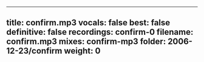 
---
title: confirm.mp3
vocals: false
best: false
definitive: false
recordings: confirm-0
filename: confirm.mp3
mixes: confirm-mp3
folder: 2006-12-23/confirm
weight: 0
---
